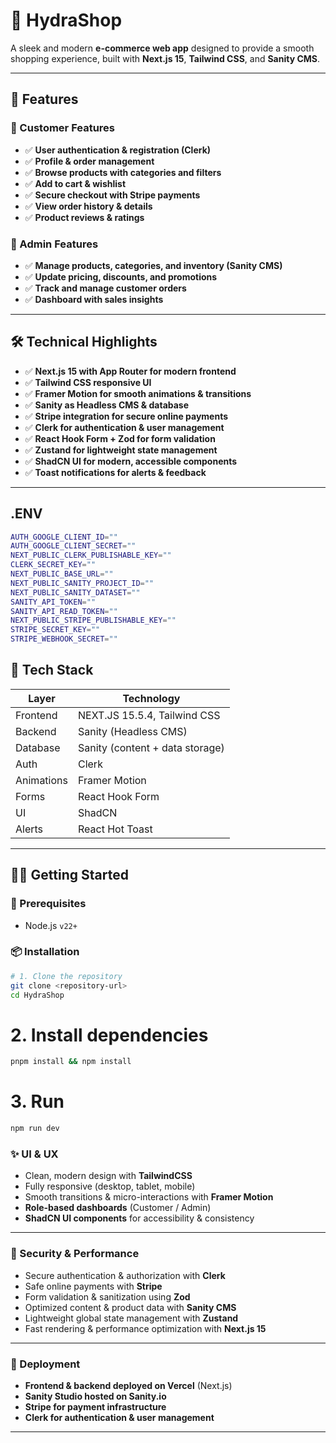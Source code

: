 # 🎯 HydraShop

A sleek and modern **e-commerce web app** designed to provide a smooth shopping experience, built with **Next.js 15**, **Tailwind CSS**, and **Sanity CMS**.

---

## 🚀 Features

### 🛒 Customer Features

- ✅ **User authentication & registration (Clerk)**
- ✅ **Profile & order management**
- ✅ **Browse products with categories and filters**
- ✅ **Add to cart & wishlist**
- ✅ **Secure checkout with Stripe payments**
- ✅ **View order history & details**
- ✅ **Product reviews & ratings**

### 🏪 Admin Features

- ✅ **Manage products, categories, and inventory (Sanity CMS)**
- ✅ **Update pricing, discounts, and promotions**
- ✅ **Track and manage customer orders**
- ✅ **Dashboard with sales insights**

---

## 🛠️ Technical Highlights

- ✅ **Next.js 15 with App Router for modern frontend**
- ✅ **Tailwind CSS responsive UI**
- ✅ **Framer Motion for smooth animations & transitions**
- ✅ **Sanity as Headless CMS & database**
- ✅ **Stripe integration for secure online payments**
- ✅ **Clerk for authentication & user management**
- ✅ **React Hook Form + Zod for form validation**
- ✅ **Zustand for lightweight state management**
- ✅ **ShadCN UI for modern, accessible components**
- ✅ **Toast notifications for alerts & feedback**

---

## .ENV

```bash
AUTH_GOOGLE_CLIENT_ID=""
AUTH_GOOGLE_CLIENT_SECRET=""
NEXT_PUBLIC_CLERK_PUBLISHABLE_KEY=""
CLERK_SECRET_KEY=""
NEXT_PUBLIC_BASE_URL=""
NEXT_PUBLIC_SANITY_PROJECT_ID=""
NEXT_PUBLIC_SANITY_DATASET=""
SANITY_API_TOKEN=""
SANITY_API_READ_TOKEN=""
NEXT_PUBLIC_STRIPE_PUBLISHABLE_KEY=""
STRIPE_SECRET_KEY=""
STRIPE_WEBHOOK_SECRET=""
```

## 🧰 Tech Stack

| Layer      | Technology                      |
| ---------- | ------------------------------- |
| Frontend   | NEXT.JS 15.5.4, Tailwind CSS    |
| Backend    | Sanity (Headless CMS)           |
| Database   | Sanity (content + data storage) |
| Auth       | Clerk                           |
| Animations | Framer Motion                   |
| Forms      | React Hook Form                 |
| UI         | ShadCN                          |
| Alerts     | React Hot Toast                 |

---

## 🧑‍💻 Getting Started

### 🔧 Prerequisites

- Node.js `v22+`

### 📦 Installation

```bash
# 1. Clone the repository
git clone <repository-url>
cd HydraShop
```

# 2. Install dependencies

```bash
pnpm install && npm install
```

# 3. Run

```bash
npm run dev
```

### ✨ UI & UX

- Clean, modern design with **TailwindCSS**
- Fully responsive (desktop, tablet, mobile)
- Smooth transitions & micro-interactions with **Framer Motion**
- **Role-based dashboards** (Customer / Admin)
- **ShadCN UI components** for accessibility & consistency

---

### 🔐 Security & Performance

- Secure authentication & authorization with **Clerk**
- Safe online payments with **Stripe**
- Form validation & sanitization using **Zod**
- Optimized content & product data with **Sanity CMS**
- Lightweight global state management with **Zustand**
- Fast rendering & performance optimization with **Next.js 15**

---

### 🚢 Deployment

- **Frontend & backend deployed on Vercel** (Next.js)
- **Sanity Studio hosted on Sanity.io**
- **Stripe for payment infrastructure**
- **Clerk for authentication & user management**

---
